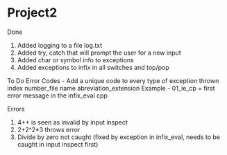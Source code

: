 # Project2

Done
1) Added logging to a file log.txt
2) Added try, catch that will prompt the user for a new input
3) Added char or symbol info to exceptions
4) Added exceptions to infix in all switches and top/pop

To Do
Error Codes - Add a unique code to every type of exception thrown
index number_file name abreviation_extension
Example - 01_ie_cp = first error message in the infix_eval cpp

Errors
1) 4++ is seen as invalid by input inspect
2) 2+2^2*3 throws error
3) Divide by zero not caught (fixed by exception in infix_eval, needs to be caught in input inspect first)


